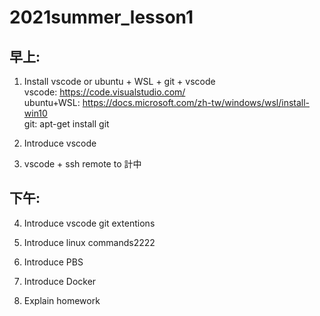 # 2021summer_lesson1
## 早上:
1. Install vscode  or  ubuntu + WSL + git + vscode \
   vscode: https://code.visualstudio.com/ \
   ubuntu+WSL: https://docs.microsoft.com/zh-tw/windows/wsl/install-win10 \
   git: apt-get install git

2. Introduce vscode

3. vscode + ssh remote to 計中

## 下午:
4. Introduce vscode git extentions

5. Introduce linux commands2222

6. Introduce PBS

7. Introduce Docker

8. Explain homework
